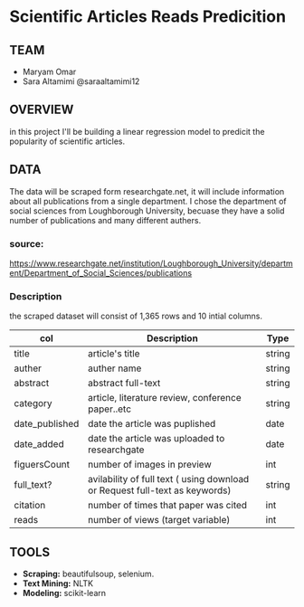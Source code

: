 # Scientific Articles Reads Predicition


## TEAM
- Maryam Omar 
- Sara Altamimi @saraaltamimi12

## OVERVIEW
in this project I'll be building a linear regression model to predicit the popularity of scientific articles. 

## DATA
The data will be scraped form researchgate.net, it will include information about all publications from a single department. I chose the department of social sciences from Loughborough University, becuase they have a solid number of publications and many different authers. 

### source:
https://www.researchgate.net/institution/Loughborough_University/department/Department_of_Social_Sciences/publications

### Description 
the scraped dataset will consist of 1,365 rows and 10 intial columns.

| col | Description | Type |
| --- | --- | --- |
| title | article's title | string 
| auther| auther name | string 
| abstract | abstract full-text  | string
| category| article, literature review, conference paper..etc | string
| date_published | date the article was puplished | date
| date_added | date the article was uploaded to researchgate | date
| figuersCount | number of images in preview | int
| full_text? | avilability of full text ( using download or Request full-text as keywords) | string
| citation | number of times that paper was cited | int
| reads | number of views (target variable)| int



## TOOLS  
- **Scraping:** beautifulsoup, selenium. 
- **Text Mining:** NLTK
- **Modeling:** scikit-learn 
